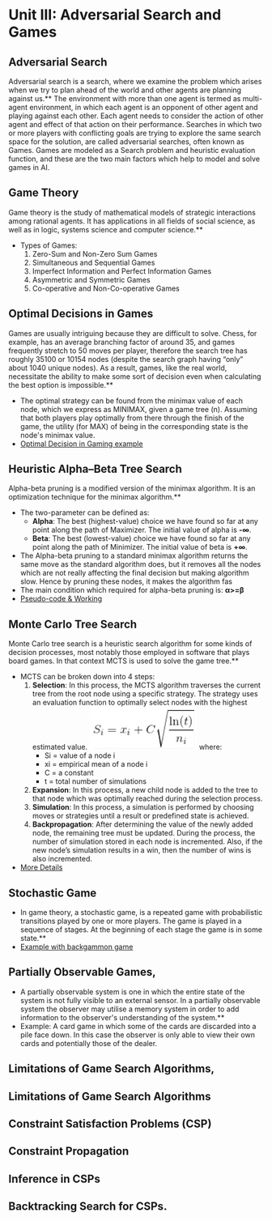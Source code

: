 # Unit III: **Adversarial Search and Games**

## Adversarial Search

Adversarial search is a search, where we examine the problem which arises when
we try to plan ahead of the world and other agents are planning against us.\*\*
The environment with more than one agent is termed as multi-agent environment,
in which each agent is an opponent of other agent and playing against each
other. Each agent needs to consider the action of other agent and effect of that
action on their performance.
Searches in which two or more players with conflicting goals are trying to
explore the same search space for the solution, are called adversarial searches,
often known as Games.
Games are modeled as a Search problem and heuristic evaluation function, and
these are the two main factors which help to model and solve games in AI.

## Game Theory

Game theory is the study of mathematical models of strategic interactions
among rational agents. It has applications in all fields of social science, as
well as in logic, systems science and computer science.\*\*

*   Types of Games:
    1.  Zero-Sum and Non-Zero Sum Games
    2.  Simultaneous and Sequential Games
    3.  Imperfect Information and Perfect Information Games
    4.  Asymmetric and Symmetric Games
    5.  Co-operative and Non-Co-operative Games

## Optimal Decisions in Games

Games are usually intriguing because they are difficult to solve. Chess, for
example, has an average branching factor of around 35, and games frequently
stretch to 50 moves per player, therefore the search tree has roughly 35100 or
10154 nodes (despite the search graph having “only” about 1040 unique nodes). As
a result, games, like the real world, necessitate the ability to make some sort
of decision even when calculating the best option is impossible.\*\*

*   The optimal strategy can be found from the minimax value of each node, which
    we express as MINIMAX, given a game tree (n). Assuming that both players
    play optimally from there through the finish of the game, the utility (for
    MAX) of being in the corresponding state is the node's minimax value.
*   [Optimal Decision in Gaming
    example](https://www.geeksforgeeks.org/optimal-decision-making-in-games/)

## Heuristic Alpha–Beta Tree Search

Alpha-beta pruning is a modified version of the minimax algorithm. It is an
optimization technique for the minimax algorithm.\*\*

*   The two-parameter can be defined as:
    *   **Alpha**: The best (highest-value) choice we have found so far at any
        point along the path of Maximizer. The initial value of alpha is **-∞**.
    *   **Beta**: The best (lowest-value) choice we have found so far at any
        point along the path of Minimizer. The initial value of beta is **+∞**.
*   The Alpha-beta pruning to a standard minimax algorithm returns the same move
    as the standard algorithm does, but it removes all the nodes which are not
    really affecting the final decision but making algorithm slow. Hence by
    pruning these nodes, it makes the algorithm fas
*   The main condition which required for alpha-beta pruning is: **α>=β**
*   [Pseudo-code & Working](https://www.javatpoint.com/ai-alpha-beta-pruning)

## Monte Carlo Tree Search

Monte Carlo tree search is a heuristic search algorithm for some kinds of
decision processes, most notably those employed in software that plays board
games. In that context MCTS is used to solve the game tree.\*\*

*   MCTS can be broken down into 4 steps:
    1.  **Selection**: In this process, the MCTS algorithm traverses the current
        tree from the root node using a specific strategy. The strategy uses an
        evaluation function to optimally select nodes with the highest estimated
        value.
        ![MCTS formula](pictures/mcts_formula.png)
        where:
        *   Si = value of a node i
        *   xi = empirical mean of a node i
        *   C = a constant
        *   t = total number of simulations
    2.  **Expansion**: In this process, a new child node is added to the tree to
        that node which was optimally reached during the selection process.
    3.  **Simulation**: In this process, a simulation is performed by choosing
        moves or strategies until a result or predefined state is achieved.
    4.  **Backpropagation**: After determining the value of the newly added
        node, the remaining tree must be updated. During the process, the number of
        simulation stored in each node is incremented. Also, if the new node’s
        simulation results in a win, then the number of wins is also incremented.
*   [More
    Details](https://www.geeksforgeeks.org/ml-monte-carlo-tree-search-mcts/)

## Stochastic Game

*   In game theory, a stochastic game, is a repeated game with probabilistic
    transitions played by one or more players. The game is played in a sequence
    of stages. At the beginning of each stage the game is in some state.\*\*
*   [Example with backgammon
    game](https://www.geeksforgeeks.org/stochastic-games-in-artificial-intelligence/)

## Partially Observable Games,

*   A partially observable system is one in which the entire state of the
    system is not fully visible to an external sensor. In a partially observable
    system the observer may utilise a memory system in order to add information
    to the observer's understanding of the system.\*\*
*   Example: A card game in which some of the cards are discarded into a pile face
    down. In this case the observer is only able to view their own cards and
    potentially those of the dealer.

## Limitations of Game Search Algorithms,

## Limitations of Game Search Algorithms

## Constraint Satisfaction Problems (CSP)

## Constraint Propagation

## Inference in CSPs

## Backtracking Search for CSPs.
